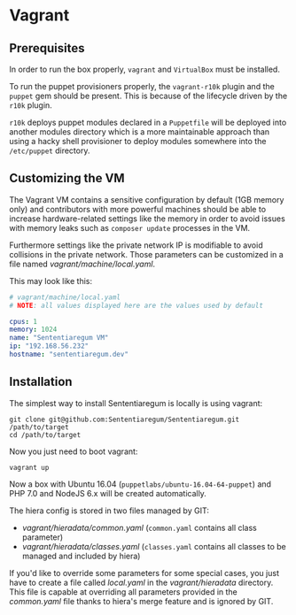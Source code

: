 # Vagrant

## Prerequisites

In order to run the box properly, ``vagrant`` and ``VirtualBox`` must be installed.

To run the puppet provisioners properly, the ``vagrant-r10k`` plugin and the ``puppet`` gem should be present.
This is because of the lifecycle driven by the ``r10k`` plugin.

``r10k`` deploys puppet modules declared in a ``Puppetfile`` will be deployed into another modules
 directory which is a more maintainable approach than using a hacky shell provisioner to deploy modules somewhere into the ``/etc/puppet`` directory.

## Customizing the VM

The Vagrant VM contains a sensitive configuration by default (1GB memory only) and contributors with more
powerful machines should be able to increase hardware-related settings like the memory in order to avoid issues with memory leaks
such as ``composer update`` processes in the VM.

Furthermore settings like the private network IP is modifiable to avoid collisions in the private network.
Those parameters can be customized in a file named *vagrant/machine/local.yaml*.

This may look like this:

``` yaml
# vagrant/machine/local.yaml
# NOTE: all values displayed here are the values used by default

cpus: 1
memory: 1024
name: "Sententiaregum VM"
ip: "192.168.56.232"
hostname: "sententiaregum.dev"
```

## Installation

The simplest way to install Sententiaregum is locally is using vagrant:

    git clone git@github.com:Sententiaregum/Sententiaregum.git /path/to/target
    cd /path/to/target

Now you just need to boot vagrant:

    vagrant up

Now a box with Ubuntu 16.04 (``puppetlabs/ubuntu-16.04-64-puppet``) and PHP 7.0 and NodeJS 6.x will be created automatically.

The hiera config is stored in two files managed by GIT:

- *vagrant/hieradata/common.yaml* (``common.yaml`` contains all class parameter)
- *vagrant/hieradata/classes.yaml* (``classes.yaml`` contains all classes to be managed and included by hiera)

If you'd like to override some parameters for some special cases,
you just have to create a file called *local.yaml* in the *vagrant/hieradata* directory.
This file is capable at overriding all parameters provided in the *common.yaml* file
thanks to hiera's merge feature and is ignored by GIT.
